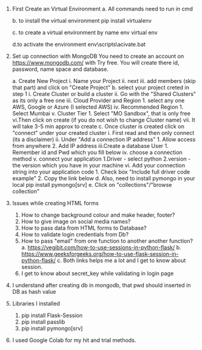 1. First Create an Virtual Environment
    a. All commands need to run in cmd

    b. to install the virtual environment
    pip install virtualenv

    c. to create a virtual environment by name env
    virtual env

    d.to activate the environment
    env\scripts\acivate.bat

2. Set up connection with MongoDB
    You need to create an account on https://www.mongodb.com/ with Try free. You will create there id, password, name space and database.

    a. Create New Project
        i. Name your Project
        ii. next
        iii. add members (skip that part) and click on "Create Project"
    b. select your project creted in step 1
        i. Create Cluster or build a cluster
        ii. Go with the "Shared Clusters" as its only a free one
        iii. Cloud Provider and Region
            1. select any one AWS, Google or Azure (I selected AWS)
        iv. Recommended Region
            1. Select Mumbai
        v. Cluster Tier
            1. Select "MO Sandbox", that is only free
        vi.Then click on create (if you do not wish to change Cluster name)
        vii. It will take 3-5 min approx to create
    c. Once cluster is created click on "connect" under your created cluster
        i. First read and then only connect (its a disclaimer)
        ii. Under "Add a connection IP address"
            1. Allow access from anywhere
            2. Add IP address
        iii.Create a database User
            1. Remember id and Pwd which you fill below
        iv. choose a connection method
        v. connect your application
            1.Driver - select python
            2.version - the version which you have in your machine
        vi. Add your connection string into your application code
            1. Check box "Include full driver code example"
            2. Copy the link below
    d. Also, need to install pymongo in your local
    pip install pymongo[srv]
    e. Click on "collections"/"browse collection"

3. Issues while creating HTML forms
    1. How to change background colour and make header, footer?
    2. How to give image on social media names?
    3. How to pass data from HTML forms to Database?
    4. How to validate login credentials from Db?
    5. How to pass "email" from one function to another another function?
        a. https://vegibit.com/how-to-use-sessions-in-python-flask/
        b. https://www.geeksforgeeks.org/how-to-use-flask-session-in-python-flask/
        c. Both links helps me a lot and I get to know about session.
    6. I get to know about secret_key while validating in login page

4. I understand after creating db in mongodb, that pwd should inserted in DB as hash value

5. Libraries I installed
    1. pip install Flask-Session
    2. pip install passlib
    3. pip install pymongo[srv]

6. I used Google Colab for my hit and trial methods.